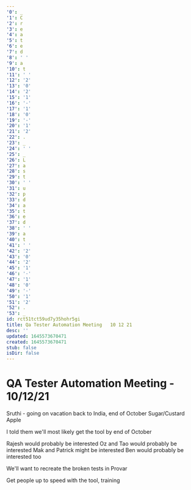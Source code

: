 ```yaml
---
'0': _
'1': C
'2': r
'3': e
'4': a
'5': t
'6': e
'7': d
'8': ' '
'9': a
'10': t
'11': ' '
'12': '2'
'13': '0'
'14': '2'
'15': '1'
'16': '-'
'17': '1'
'18': '0'
'19': '-'
'20': '1'
'21': '2'
'22': .
'23': _
'24': ' '
'25': _
'26': L
'27': a
'28': s
'29': t
'30': ' '
'31': u
'32': p
'33': d
'34': a
'35': t
'36': e
'37': d
'38': ' '
'39': a
'40': t
'41': ' '
'42': '2'
'43': '0'
'44': '2'
'45': '1'
'46': '-'
'47': '1'
'48': '0'
'49': '-'
'50': '1'
'51': '2'
'52': .
'53': _
id: rct51tct59ud7y35hohr5gi
title: Qa Tester Automation Meeting   10 12 21
desc: ''
updated: 1645573670471
created: 1645573670471
stub: false
isDir: false
---
```


# QA Tester Automation Meeting - 10/12/21


Sruthi - going on vacation back to India, end of October
Sugar/Custard Apple

I told them we'll most likely get the tool by end of October

Rajesh would probably be interested
Oz and Tao would probably be interested
Mak and Patrick might be interested
Ben would probably be interested too

We'll want to recreate the broken tests in Provar

Get people up to speed with the tool, training

